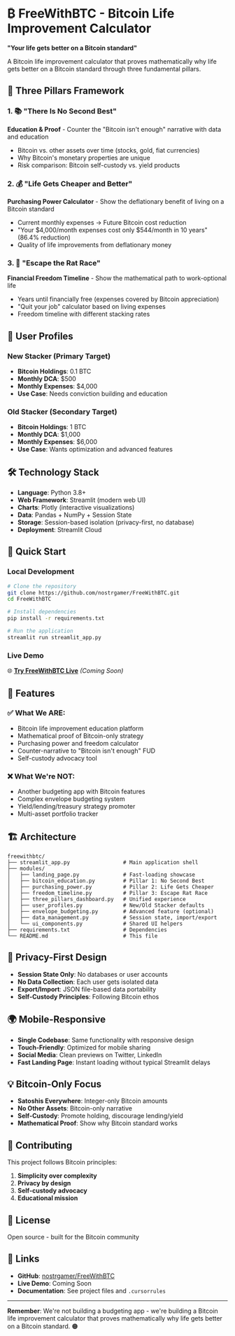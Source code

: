 # ₿ FreeWithBTC - Bitcoin Life Improvement Calculator

**"Your life gets better on a Bitcoin standard"** 

A Bitcoin life improvement calculator that proves mathematically why life gets better on a Bitcoin standard through three fundamental pillars.

## 🚀 Three Pillars Framework

### 1. 📚 "There Is No Second Best" 
**Education & Proof** - Counter the "Bitcoin isn't enough" narrative with data and education
- Bitcoin vs. other assets over time (stocks, gold, fiat currencies)
- Why Bitcoin's monetary properties are unique
- Risk comparison: Bitcoin self-custody vs. yield products

### 2. 💰 "Life Gets Cheaper and Better"
**Purchasing Power Calculator** - Show the deflationary benefit of living on a Bitcoin standard
- Current monthly expenses → Future Bitcoin cost reduction
- "Your $4,000/month expenses cost only $544/month in 10 years" (86.4% reduction)
- Quality of life improvements from deflationary money

### 3. 🚀 "Escape the Rat Race"
**Financial Freedom Timeline** - Show the mathematical path to work-optional life
- Years until financially free (expenses covered by Bitcoin appreciation)
- "Quit your job" calculator based on living expenses
- Freedom timeline with different stacking rates

## 🎯 User Profiles

### New Stacker (Primary Target)
- **Bitcoin Holdings**: 0.1 BTC 
- **Monthly DCA**: $500
- **Monthly Expenses**: $4,000
- **Use Case**: Needs conviction building and education

### Old Stacker (Secondary Target)
- **Bitcoin Holdings**: 1 BTC
- **Monthly DCA**: $1,000  
- **Monthly Expenses**: $6,000
- **Use Case**: Wants optimization and advanced features

## 🛠️ Technology Stack

- **Language**: Python 3.8+
- **Web Framework**: Streamlit (modern web UI)
- **Charts**: Plotly (interactive visualizations)
- **Data**: Pandas + NumPy + Session State
- **Storage**: Session-based isolation (privacy-first, no database)
- **Deployment**: Streamlit Cloud

## 🚀 Quick Start

### Local Development
```bash
# Clone the repository
git clone https://github.com/nostrgamer/FreeWithBTC.git
cd FreeWithBTC

# Install dependencies
pip install -r requirements.txt

# Run the application
streamlit run streamlit_app.py
```

### Live Demo
🌐 **[Try FreeWithBTC Live](https://freewithbtc.streamlit.app)** *(Coming Soon)*

## 📱 Features

### ✅ What We ARE:
- Bitcoin life improvement education platform
- Mathematical proof of Bitcoin-only strategy  
- Purchasing power and freedom calculator
- Counter-narrative to "Bitcoin isn't enough" FUD
- Self-custody advocacy tool

### ❌ What We're NOT:
- Another budgeting app with Bitcoin features
- Complex envelope budgeting system
- Yield/lending/treasury strategy promoter
- Multi-asset portfolio tracker

## 🏗️ Architecture

```
freewithbtc/
├── streamlit_app.py                 # Main application shell
├── modules/
│   ├── landing_page.py              # Fast-loading showcase
│   ├── bitcoin_education.py         # Pillar 1: No Second Best
│   ├── purchasing_power.py          # Pillar 2: Life Gets Cheaper
│   ├── freedom_timeline.py          # Pillar 3: Escape Rat Race
│   ├── three_pillars_dashboard.py   # Unified experience
│   ├── user_profiles.py             # New/Old Stacker defaults
│   ├── envelope_budgeting.py        # Advanced feature (optional)
│   ├── data_management.py           # Session state, import/export
│   └── ui_components.py             # Shared UI helpers
├── requirements.txt                 # Dependencies
└── README.md                        # This file
```

## 🔐 Privacy-First Design

- **Session State Only**: No databases or user accounts
- **No Data Collection**: Each user gets isolated data
- **Export/Import**: JSON file-based data portability
- **Self-Custody Principles**: Following Bitcoin ethos

## 🌍 Mobile-Responsive

- **Single Codebase**: Same functionality with responsive design
- **Touch-Friendly**: Optimized for mobile sharing
- **Social Media**: Clean previews on Twitter, LinkedIn
- **Fast Landing Page**: Instant loading without typical Streamlit delays

## 💡 Bitcoin-Only Focus

- **Satoshis Everywhere**: Integer-only Bitcoin amounts
- **No Other Assets**: Bitcoin-only narrative
- **Self-Custody**: Promote holding, discourage lending/yield
- **Mathematical Proof**: Show why Bitcoin standard works

## 🤝 Contributing

This project follows Bitcoin principles:
1. **Simplicity over complexity**
2. **Privacy by design**  
3. **Self-custody advocacy**
4. **Educational mission**

## 📄 License

Open source - built for the Bitcoin community

## 🔗 Links

- **GitHub**: [nostrgamer/FreeWithBTC](https://github.com/nostrgamer/FreeWithBTC)
- **Live Demo**: Coming Soon
- **Documentation**: See project files and `.cursorrules`

---

**Remember**: We're not building a budgeting app - we're building a Bitcoin life improvement calculator that proves mathematically why life gets better on a Bitcoin standard. 🟠 